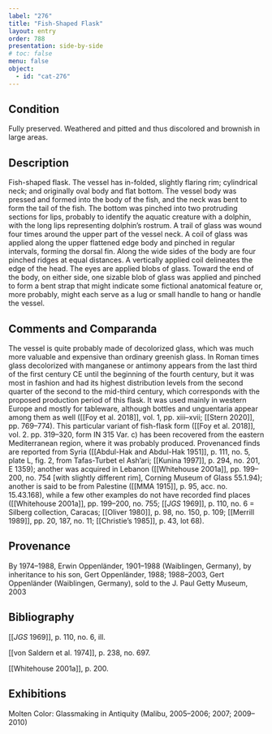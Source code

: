 ```yaml
---
label: "276"
title: "Fish-Shaped Flask"
layout: entry
order: 788
presentation: side-by-side
# toc: false
menu: false
object:
  - id: "cat-276"
---
```


## Condition

Fully preserved. Weathered and pitted and thus discolored and brownish in large areas.

## Description

Fish-shaped flask. The vessel has in-folded, slightly flaring rim; cylindrical neck; and originally oval body and flat bottom. The vessel body was pressed and formed into the body of the fish, and the neck was bent to form the tail of the fish. The bottom was pinched into two protruding sections for lips, probably to identify the aquatic creature with a dolphin, with the long lips representing dolphin’s rostrum. A trail of glass was wound four times around the upper part of the vessel neck. A coil of glass was applied along the upper flattened edge body and pinched in regular intervals, forming the dorsal fin. Along the wide sides of the body are four pinched ridges at equal distances. A vertically applied coil delineates the edge of the head. The eyes are applied blobs of glass. Toward the end of the body, on either side, one sizable blob of glass was applied and pinched to form a bent strap that might indicate some fictional anatomical feature or, more probably, might each serve as a lug or small handle to hang or handle the vessel.

## Comments and Comparanda

The vessel is quite probably made of decolorized glass, which was much more valuable and expensive than ordinary greenish glass. In Roman times glass decolorized with manganese or antimony appears from the last third of the first century CE until the beginning of the fourth century, but it was most in fashion and had its highest distribution levels from the second quarter of the second to the mid-third century, which corresponds with the proposed production period of this flask. It was used mainly in western Europe and mostly for tableware, although bottles and unguentaria appear among them as well ([[Foy et al. 2018]], vol. 1, pp. xiii–xvii; [[Stern 2020]], pp. 769–774). This particular variant of fish-flask form ([[Foy et al. 2018]], vol. 2. pp. 319–320, form IN 315 Var. c) has been recovered from the eastern Mediterranean region, where it was probably produced. Provenanced finds are reported from Syria ([[Abdul-Hak and Abdul-Hak 1951]], p. 111, no. 5, plate L, fig. 2, from Tafas-Turbet el Ash’ari; [[Kunina 1997]], p. 294, no. 201, E 1359); another was acquired in Lebanon ([[Whitehouse 2001a]], pp. 199–200, no. 754 [with slightly different rim], Corning Museum of Glass 55.1.94); another is said to be from Palestine ([[MMA 1915]], p. 95, acc. no. 15.43.168), while a few other examples do not have recorded find places ([[Whitehouse 2001a]], pp. 199–200, no. 755; [[*JGS* 1969]], p. 110, no. 6 = Silberg collection, Caracas; [[Oliver 1980]], p. 98, no. 150, p. 109; [[Merrill 1989]], pp. 20, 187, no. 11; [[Christie’s 1985]], p. 43, lot 68).

## Provenance

By 1974–1988, Erwin Oppenländer, 1901–1988 (Waiblingen, Germany), by inheritance to his son, Gert Oppenländer, 1988; 1988–2003, Gert Oppenländer (Waiblingen, Germany), sold to the J. Paul Getty Museum, 2003

## Bibliography

[[*JGS* 1969]], p. 110, no. 6, ill.

[[von Saldern et al. 1974]], p. 238, no. 697.

[[Whitehouse 2001a]], p. 200.

## Exhibitions

Molten Color: Glassmaking in Antiquity (Malibu, 2005–2006; 2007; 2009–2010)
